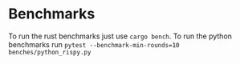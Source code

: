 # Benchmarks

To run the rust benchmarks just use `cargo bench`.
To run the python benchmarks run `pytest --benchmark-min-rounds=10 benches/python_rispy.py`